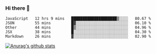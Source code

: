 ### Hi there 👋



<!--
**webB1an/webB1an** is a ✨ _special_ ✨ repository because its `README.md` (this file) appears on your GitHub profile.

Here are some ideas to get you started:

- 🔭 I’m currently working on ...
- 🌱 I’m currently learning ...
- 👯 I’m looking to collaborate on ...
- 🤔 I’m looking for help with ...
- 💬 Ask me about ...
- 📫 How to reach me: ...
- 😄 Pronouns: ...
- ⚡ Fun fact: ...
-->

<!--START_SECTION:waka-->
```text
JavaScript   12 hrs 9 mins   ████████████████████▒░░░░   80.67 % 
JSON         55 mins         █▓░░░░░░░░░░░░░░░░░░░░░░░   06.10 % 
Other        44 mins         █▒░░░░░░░░░░░░░░░░░░░░░░░   04.96 % 
JSX          38 mins         █░░░░░░░░░░░░░░░░░░░░░░░░   04.30 % 
Markdown     26 mins         ▓░░░░░░░░░░░░░░░░░░░░░░░░   02.90 % 
```
<!--END_SECTION:waka-->


[![Anurag's github stats](https://github-readme-stats.vercel.app/api?username=webB1an&show_icons=true&theme=radical)](https://github.com/anuraghazra/github-readme-stats)

